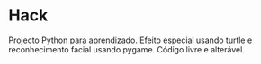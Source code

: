 # Hack
Projecto Python para aprendizado.
Efeito especial usando turtle e reconhecimento facial usando pygame.
Código livre e alterável.
